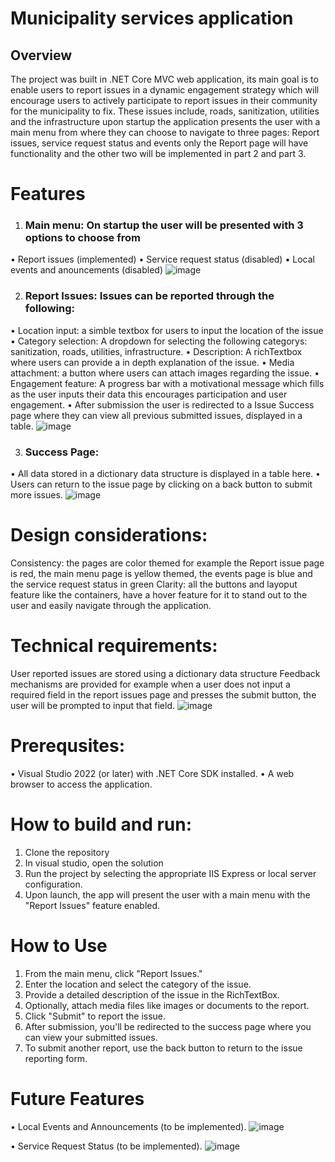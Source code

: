 # Municipality services application 

## Overview
The project was built in .NET Core MVC web application, its main goal is to enable users to report issues in a dynamic engagement strategy which will encourage users to actively participate to report issues in their community for the municipality to fix. These issues include, roads, sanitization, utilities and the infrastructure upon startup the application presents the user with a main menu from where they can choose to navigate to three pages: Report issues, service request status and events only the Report page will have functionality and the other two will be implemented in part 2 and part 3.
# Features
1.	### Main menu: On startup the user will be presented with 3 options to choose from 
•	Report issues (implemented)
•	Service request status (disabled)
•	Local events and anouncements (disabled)
 ![image](https://github.com/user-attachments/assets/f102856f-5ea6-43dd-83d7-0daa0ba9bc56)

2.	### Report Issues: Issues can be reported through the following:
•	Location input: a simble textbox for users to input the location of the issue
•	Category selection: A dropdown for selecting the following categorys: sanitization, roads, utilities, infrastructure.
•	Description: A richTextbox where users can provide a in depth explanation of the issue.
•	Media attachment: a button where users can attach images regarding the issue.
•	Engagement feature: A progress bar with a motivational message which fills as the user inputs their data this encourages participation and user engagement. 
•	After submission the user is redirected to a Issue Success page where they can view all previous submitted issues, displayed in a table.
 ![image](https://github.com/user-attachments/assets/78fb6f9a-c598-42d2-9dc0-b66190b10cb9)

3. ### Success Page:
•	All data stored in a dictionary data structure is displayed in a table here.
•	Users can return to the issue page by clicking on a back button to submit more issues.
 ![image](https://github.com/user-attachments/assets/23ac9afb-5a75-4c1b-8095-5e29ea8ff5d3)

# Design considerations:
Consistency: the pages are color themed for example the Report issue page is red, the main menu page is yellow themed, the events page is blue and the service request status in green 
Clarity: all the buttons and layoput feature like the containers, have a hover feature for it to stand out to the user and easily navigate through the application.

# Technical requirements:
User reported issues are stored using a dictionary data structure 
Feedback mechanisms are provided for example when a user does not input a required field in the report issues page and presses the submit button, the user will be prompted to input that field.
 ![image](https://github.com/user-attachments/assets/ea3ed0d4-0cf6-404c-85d5-2215df5285c4)

# Prerequsites:
•	Visual Studio 2022 (or later) with .NET Core SDK installed.
•	A web browser to access the application.

# How to build and run:
1.	Clone the repository
2.	In visual studio, open the solution
3.	 Run the project by selecting the appropriate IIS Express or local server configuration.
4.	 Upon launch, the app will present the user with a main menu with the "Report Issues" feature enabled.

# How to Use
1.	From the main menu, click "Report Issues."
2.	Enter the location and select the category of the issue.
3.	Provide a detailed description of the issue in the RichTextBox.
4.	Optionally, attach media files like images or documents to the report.
5.	Click "Submit" to report the issue.
6.	After submission, you'll be redirected to the success page where you can view your submitted issues.
7.	To submit another report, use the back button to return to the issue reporting form.

# Future Features
•	Local Events and Announcements (to be implemented).
 ![image](https://github.com/user-attachments/assets/fdf8e878-f0d0-4c20-8dc6-1fb7abd76cde)

•	Service Request Status (to be implemented).
![image](https://github.com/user-attachments/assets/d5a338b1-f73c-4887-9d9a-34f71d5c4589)

